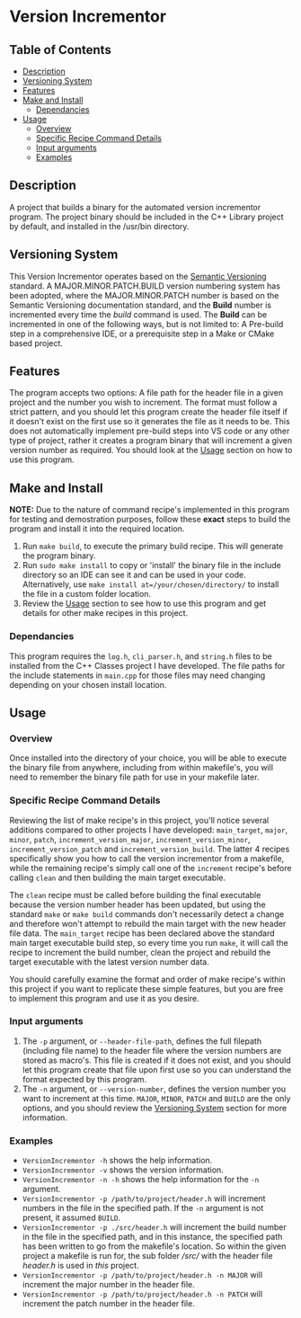 # Version Incrementor

## Table of Contents

- [Description](#description)
- [Versioning System](#versioning-system)
- [Features](#features)
- [Make and Install](#make-and-install)
    - [Dependancies](#dependancies)
- [Usage](#usage)
    - [Overview](#overview)
    - [Specific Recipe Command Details](#specific-recipe-command-details)
    - [Input arguments](#input-arguments)
    - [Examples](#examples)

## Description

A project that builds a binary for the automated version incrementor program. The project binary should be included in the C++ Library project by default, and installed in the /usr/bin directory.

## Versioning System

This Version Incrementor operates based on the [Semantic Versioning](https://github.com/semver/semver/blob/master/semver.md) standard. A MAJOR.MINOR.PATCH.BUILD version numbering system has been adopted, where the MAJOR.MINOR.PATCH number is based on the Semantic Versioning documentation standard, and the **Build** number is incremented every time the _build_ command is used. The **Build** can be incremented in one of the following ways, but is not limited to: A Pre-build step in a comprehensive IDE, or a prerequisite step in a Make or CMake based project.

## Features

The program accepts two options: A file path for the header file in a given project and the number you wish to increment. The format must follow a strict pattern, and you should let this program create the header file itself if it doesn't exist on the first use so it generates the file as it needs to be. This does not automatically implement pre-build steps into VS code or any other type of project, rather it creates a program binary that will increment a given version number as required. You should look at the [Usage](#usage) section on how to use this program.

## Make and Install

**NOTE:** Due to the nature of command recipe's implemented in this program for testing and demostration purposes, follow these **exact** steps to build the program and install it into the required location.

1. Run `make build`, to execute the primary build recipe. This will generate the program binary.
2. Run `sudo make install` to copy or 'install' the binary file in the include directory so an IDE can see it and can be used in your code. Alternatively, use `make install at=/your/chosen/directory/` to install the file in a custom folder location.
3. Review the [Usage](#usage) section to see how to use this program and get details for other make recipes in this project.

### Dependancies

This program requires the `log.h`, `cli_parser.h`, and `string.h` files to be installed from the C++ Classes project I have developed. The file paths for the include statements in `main.cpp` for those files may need changing depending on your chosen install location.

## Usage

### Overview

Once installed into the directory of your choice, you will be able to execute the binary file from anywhere, including from within makefile's, you will need to remember the binary file path for use in your makefile later.

### Specific Recipe Command Details

Reviewing the list of make recipe's in this project, you'll notice several additions compared to other projects I have developed: `main_target`, `major`, `minor`, `patch`, `increment_version_major`, `increment_version_minor`, `increment_version_patch` and `increment_version_build`. The latter 4 recipes specifically show you how to call the version incrementor from a makefile, while the remaining recipe's simply call one of the `increment` recipe's before calling `clean` and then building the main target executable.

The `clean` recipe must be called before building the final executable because the version number header has been updated, but using the standard `make` or `make build` commands don't necessarily detect a change and therefore won't attempt to rebuild the main target with the new header file data. The `main_target` recipe has been declared above the standard main target executable build step, so every time you run `make`, it will call the recipe to increment the build number, clean the project and rebuild the target executable with the latest version number data.

You should carefully examine the format and order of make recipe's within this project if you want to replicate these simple features, but you are free to implement this program and use it as you desire.

### Input arguments

1. The `-p` argument, or `--header-file-path`, defines the full filepath (including file name) to the header file where the version numbers are stored as macro's. This file is created if it does not exist, and you should let this program create that file upon first use so you can understand the format expected by this program.
2. The `-n` argument, or `--version-number`, defines the version number you want to increment at this time. `MAJOR`, `MINOR`, `PATCH` and `BUILD` are the only options, and you should review the [Versioning System](#versioning-system) section for more information.

### Examples

- `VersionIncrementor -h` shows the help information.
- `VersionIncrementor -v` shows the version information.
- `VersionIncrementor -n -h` shows the help information for the `-n` argument.
- `VersionIncrementor -p /path/to/project/header.h` will increment numbers in the file in the specified path. If the `-n` argument is not present, it assumed `BUILD`.
- `VersionIncrementor -p ./src/header.h` will increment the build number in the file in the specified path, and in this instance, the specified path has been written to go from the makefile's location. So within the given project a makefile is run for, the sub folder _/src/_ with the header file _header.h_ is used in _this_ project.
- `VersionIncrementor -p /path/to/project/header.h -n MAJOR` will increment the major number in the header file.
- `VersionIncrementor -p /path/to/project/header.h -n PATCH` will increment the patch number in the header file.
